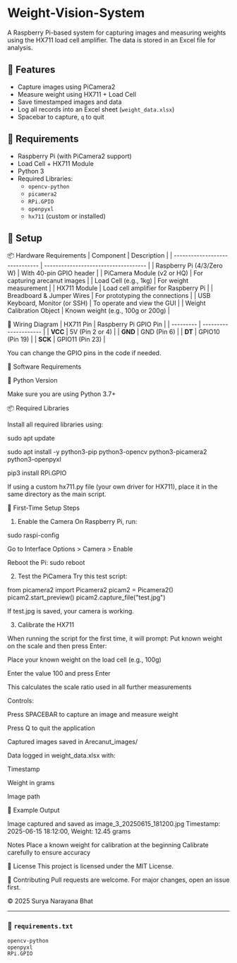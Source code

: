 # Weight-Vision-System

A Raspberry Pi-based system for capturing images and measuring weights using the HX711 load cell amplifier. The data is stored in an Excel file for analysis.

## 📸 Features

- Capture images using PiCamera2
- Measure weight using HX711 + Load Cell
- Save timestamped images and data
- Log all records into an Excel sheet (`weight_data.xlsx`)
- Spacebar to capture, `q` to quit

## 🧰 Requirements

- Raspberry Pi (with PiCamera2 support)
- Load Cell + HX711 Module
- Python 3
- Required Libraries:
  - `opencv-python`
  - `picamera2`
  - `RPi.GPIO`
  - `openpyxl`
  - `hx711` (custom or installed)

## 🔧 Setup

📦 Hardware Requirements
| Component                      | Description                          |
| ------------------------------ | ------------------------------------ |
| Raspberry Pi (4/3/Zero W)      | With 40-pin GPIO header              |
| PiCamera Module (v2 or HQ)     | For capturing arecanut images        |
| Load Cell (e.g., 1kg)          | For weight measurement               |
| HX711 Module                   | Load cell amplifier for Raspberry Pi |
| Breadboard & Jumper Wires      | For prototyping the connections      |
| USB Keyboard, Monitor (or SSH) | To operate and view the GUI          |
| Weight Calibration Object      | Known weight (e.g., 100g or 200g)    |

🔌 Wiring Diagram
| HX711 Pin | Raspberry Pi GPIO Pin |
| --------- | --------------------- |
| **VCC**   | 5V (Pin 2 or 4)       |
| **GND**   | GND (Pin 6)           |
| **DT**    | GPIO10 (Pin 19)       |
| **SCK**   | GPIO11 (Pin 23)       |

You can change the GPIO pins in the code if needed.

🧰 Software Requirements

🐍 Python Version

Make sure you are using Python 3.7+

📦 Required Libraries

Install all required libraries using:

sudo apt update

sudo apt install -y python3-pip python3-opencv python3-picamera2 python3-openpyxl

pip3 install RPi.GPIO

If using a custom hx711.py file (your own driver for HX711), place it in the same directory as the main script.

🧪 First-Time Setup Steps

1. Enable the Camera
On Raspberry Pi, run:

sudo raspi-config

Go to Interface Options > Camera > Enable

Reboot the Pi: sudo reboot

2. Test the PiCamera
Try this test script:

from picamera2 import Picamera2
picam2 = Picamera2()
picam2.start_preview()
picam2.capture_file("test.jpg")

If test.jpg is saved, your camera is working.

3. Calibrate the HX711
   
When running the script for the first time, it will prompt: Put known weight on the scale and then press Enter:

Place your known weight on the load cell (e.g., 100g)

Enter the value 100 and press Enter

This calculates the scale ratio used in all further measurements

Controls:

Press SPACEBAR to capture an image and measure weight

Press Q to quit the application

Captured images saved in Arecanut_images/

Data logged in weight_data.xlsx with:

Timestamp

Weight in grams

Image path

🧪 Example Output

Image captured and saved as image_3_20250615_181200.jpg
Timestamp: 2025-06-15 18:12:00, Weight: 12.45 grams

Notes
Place a known weight for calibration at the beginning
Calibrate carefully to ensure accuracy

📜 License
This project is licensed under the MIT License.

🤝 Contributing
Pull requests are welcome. For major changes, open an issue first.

© 2025 Surya Narayana Bhat

---

### 📄 `requirements.txt`

```txt
opencv-python
openpyxl
RPi.GPIO
